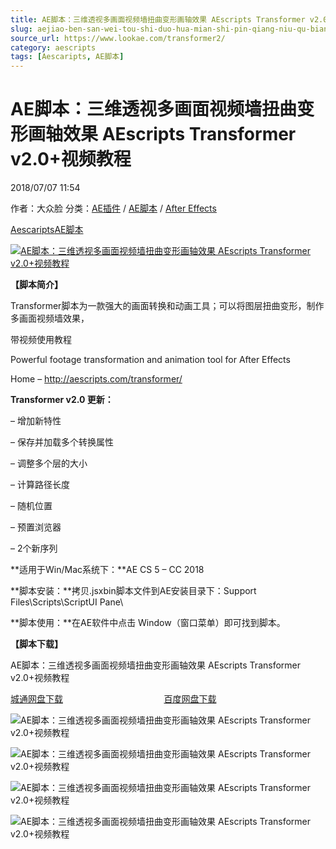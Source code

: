 ```yaml
---
title: AE脚本：三维透视多画面视频墙扭曲变形画轴效果 AEscripts Transformer v2.0+视频教程
slug: aejiao-ben-san-wei-tou-shi-duo-hua-mian-shi-pin-qiang-niu-qu-bian-xing-hua-zhou-xiao-guo-aescripts-transformer-v2-0-shi-pin-jiao-cheng
source_url: https://www.lookae.com/transformer2/
category: aescripts
tags: [Aescaripts, AE脚本]
---
```

# AE脚本：三维透视多画面视频墙扭曲变形画轴效果 AEscripts Transformer v2.0+视频教程

2018/07/07 11:54

作者：大众脸
分类：[AE插件](https://www.lookae.com/after-effects/aechajian/) / [AE脚本](https://www.lookae.com/after-effects/aescripts/) / [After Effects](https://www.lookae.com/after-effects/)

[Aescaripts](https://www.lookae.com/tag/aescaripts/)[AE脚本](https://www.lookae.com/tag/ae%e8%84%9a%e6%9c%ac/)

[![AE脚本：三维透视多画面视频墙扭曲变形画轴效果 AEscripts Transformer v2.0+视频教程](https://www.lookae.com/wp-content/uploads/2017/03/transformer.jpg "AE脚本：三维透视多画面视频墙扭曲变形画轴效果 AEscripts Transformer v2.0+视频教程-LookAE.com")](https://www.lookae.com/wp-content/uploads/2017/03/transformer.jpg)

**【脚本简介】**

Transformer脚本为一款强大的画面转换和动画工具；可以将图层扭曲变形，制作多画面视频墙效果，

带视频使用教程

Powerful footage transformation and animation tool for After Effects

Home – http://aescripts.com/transformer/

**Transformer v2.0 更新：**

– 增加新特性

– 保存并加载多个转换属性

– 调整多个层的大小

– 计算路径长度

– 随机位置

– 预置浏览器

– 2个新序列

**适用于Win/Mac系统下：**AE CS 5 – CC 2018

**脚本安装：**拷贝.jsxbin脚本文件到AE安装目录下：Support Files\Scripts\ScriptUI Pane\

**脚本使用：**在AE软件中点击 Window（窗口菜单）即可找到脚本。

**【脚本下载】**

AE脚本：三维透视多画面视频墙扭曲变形画轴效果 AEscripts Transformer v2.0+视频教程

[城通网盘下载](https://lookae.ctfile.com/fs/680462-297629865)                                         [百度网盘下载](https://pan.baidu.com/s/1IbFbP13eNWC-JFdODq4Gpw)

![AE脚本：三维透视多画面视频墙扭曲变形画轴效果 AEscripts Transformer v2.0+视频教程](https://img.alicdn.com/imgextra/i2/705956171/TB2EDxujR0lpuFjSszdXXcdxFXa_!!705956171.jpg "AE脚本：三维透视多画面视频墙扭曲变形画轴效果 AEscripts Transformer v2.0+视频教程-LookAE.com")

![AE脚本：三维透视多画面视频墙扭曲变形画轴效果 AEscripts Transformer v2.0+视频教程](https://aescripts.com/media/catalog/product/cache/1/image/040ec09b1e35df139433887a97daa66f/b/y/bymask_2.jpg "AE脚本：三维透视多画面视频墙扭曲变形画轴效果 AEscripts Transformer v2.0+视频教程-LookAE.com")

![AE脚本：三维透视多画面视频墙扭曲变形画轴效果 AEscripts Transformer v2.0+视频教程](https://aescripts.com/media/catalog/product/cache/1/image/040ec09b1e35df139433887a97daa66f/s/c/screenwall_2.jpg "AE脚本：三维透视多画面视频墙扭曲变形画轴效果 AEscripts Transformer v2.0+视频教程-LookAE.com")

![AE脚本：三维透视多画面视频墙扭曲变形画轴效果 AEscripts Transformer v2.0+视频教程](https://aescripts.com/media/catalog/product/cache/1/image/040ec09b1e35df139433887a97daa66f/b/e/bend_2.jpg "AE脚本：三维透视多画面视频墙扭曲变形画轴效果 AEscripts Transformer v2.0+视频教程-LookAE.com")
